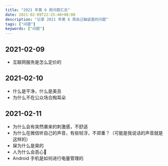 ```yaml
---
title: "2021 年第 6 周问题汇总"
date: 2021-02-09T22:25:48+08:00
description: "记录 2021 年第 6 周自己脑袋里的问题"
tags: ["问题"]
keywords: ["问题"]
---
```


## 2021-02-09

- 互联网服务是怎么定价的

## 2021-02-10

- 什么是干净，什么是美丑
- 为什么不在公众场合掏耳朵

## 2021-02-11

- 为什么会有突然袭来的刺激感，不舒适
- 为什么在微信听自己的声音，有些轻浮，不郑重？（可能是我说话的声音就是这样的）
- 屎为什么是臭的
- 人为什么会恶心🤢
- Android 手机是如何进行电量管理的
